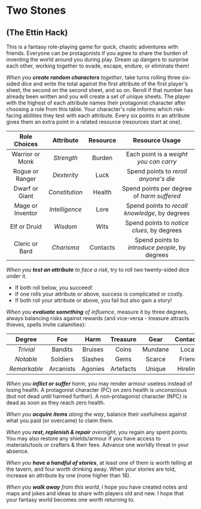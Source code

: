 # Two Stones

## (The Ettin Hack)

This is a fantasy role-playing game for quick, chaotic adventures with friends. Everyone can be protagonists if you agree to share the burden of inventing the world around you during play. Dream up dangers to surprise each other, working together to evade, escape, endure, or eliminate them!

*When you **create random characters** together*, take turns rolling three six-sided dice and write the total against the first attribute of the first player's sheet, the second on the second sheet, and so on. Reroll if that number has already been written and you will create  a set of unique sheets. The player with the highest of each attribute names their protagonist character after choosing a role from this table. Your character's role informs which risk-facing abilities they test with each attribute. Every six points in an attribute gives them an extra point in a related resource (resources start at one).

|   Role Choices   |   Attribute   |   Resource   |   Resource Usage   |
| :--: | :--: | :--: | :--: |
|   Warrior or Monk   |   *Strength*   |   Burden   |   Each point is a *weight you can carry*   |
|   Rogue or Ranger   |   *Dexterity*   |   Luck   |   Spend points to *reroll anyone's die*   |
|   Dwarf or Giant   |   *Constitution*   |   Health   |   Spend points per degree of *harm suffered*   |
|   Mage or Inventor   |   *Intelligence*   |   Lore   |   Spend points to *recall knowledge*, by degrees   |
|   Elf or Druid   |   *Wisdom*   |   Wits   |   Spend points to *notice clues*, by degrees   |
|   Cleric or Bard   |   *Charisma*   |   Contacts   |   Spend points to *introduce people*, by degrees   |

*When you **test an attribute** to face a risk*, try to roll two twenty-sided dice under it. 

* If both roll below, you succeed! 
* If one rolls your attribute or above, success is complicated or costly. 
* If both roll your attribute or above, you fail but also gain a story! 

*When you **evaluate something** of influence*, measure it by three degrees, always balancing risks against rewards (and vice-versa - treasure attracts thieves, spells invite calamities): 

|    Degree    |    Foe    |  Harm   | Treasure  |  Gear   | Contacts |  Magic   |
| :----------: | :-------: | :-----: | :-------: | :-----: | :------: | :------: |
|  *Trivial*   |  Bandits  | Bruises |   Coins   | Mundane |  Local   |  Tricks  |
|  *Notable*   | Soldiers  | Slashes |   Gems    | Scarce  |  Friend  | Wonders  |
| *Remarkable* | Arcanists | Agonies | Artefacts | Unique  | Hireling | Miracles |

*When you **inflict or suffer** harm*, you may render armour useless instead of losing health. A protagonist character (PC) on zero health is unconscious (but not dead until harmed further). A non-protagonist character (NPC) is dead as soon as they reach zero health.

*When you **acquire items** along the way*, balance their usefulness against what you paid (or overcame) to claim them.

*When you **rest, replenish & repair** overnight*, you regain any spent points. You may also restore any shields/armour if you have access to materials/tools or crafters & their fees. Advance one worldly threat in your absence.

*When you **have a handful of stories***, at least one of them is worth telling at the tavern, and four worth drinking away. When your stories are told, increase an attribute by one (none higher than 18).

*When you **walk away** from this world*, I hope you have created notes and maps and jokes and ideas to share with players old and new. I hope that your fantasy world becomes one worth returning to.
